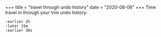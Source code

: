 +++
title = "travel through undo history"
date = "2020-08-06"
+++
Time travel in through your Vim undo history:

```vim
:earlier 2h
:later 15m
:earlier 30s
```
